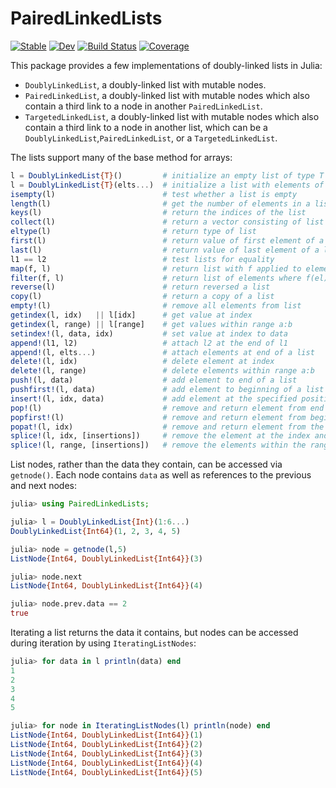 # PairedLinkedLists

[![Stable](https://img.shields.io/badge/docs-stable-blue.svg)](https://tmcgrath325.github.io/PairedLinkedLists.jl/stable/)
[![Dev](https://img.shields.io/badge/docs-dev-blue.svg)](https://tmcgrath325.github.io/PairedLinkedLists.jl/dev/)
[![Build Status](https://github.com/tmcgrath325/PairedLinkedLists.jl/actions/workflows/CI.yml/badge.svg?branch=main)](https://github.com/tmcgrath325/PairedLinkedLists.jl/actions/workflows/CI.yml?query=branch%3Amain)
[![Coverage](https://codecov.io/gh/tmcgrath325/PairedLinkedLists.jl/branch/main/graph/badge.svg)](https://codecov.io/gh/tmcgrath325/PairedLinkedLists.jl)

This package provides a few implementations of doubly-linked lists in Julia:
- `DoublyLinkedList`, a doubly-linked list with mutable nodes.
- `PairedLinkedList`, a doubly-linked list with mutable nodes which also contain a third link to a node in another `PairedLinkedList`.
- `TargetedLinkedList`, a doubly-linked list with mutable nodes which also contain a third link to a node in another list, which can be a `DoublyLinkedList`,`PairedLinkedList`, or a `TargetedLinkedList`.

The lists support many of the base method for arrays:
```julia
l = DoublyLinkedList{T}()         # initialize an empty list of type T
l = DoublyLinkedList{T}(elts...)  # initialize a list with elements of type T
isempty(l)                        # test whether a list is empty
length(l)                         # get the number of elements in a list
keys(l)                           # return the indices of the list
collect(l)                        # return a vector consisting of list elements
eltype(l)                         # return type of list
first(l)                          # return value of first element of a list
last(l)                           # return value of last element of a list
l1 == l2                          # test lists for equality
map(f, l)                         # return list with f applied to elements
filter(f, l)                      # return list of elements where f(el) == true
reverse(l)                        # return reversed a list
copy(l)                           # return a copy of a list
empty!(l)                         # remove all elements from list
getindex(l, idx)   || l[idx]      # get value at index
getindex(l, range) || l[range]    # get values within range a:b
setindex!(l, data, idx)           # set value at index to data
append!(l1, l2)                   # attach l2 at the end of l1
append!(l, elts...)               # attach elements at end of a list
delete!(l, idx)                   # delete element at index
delete!(l, range)                 # delete elements within range a:b
push!(l, data)                    # add element to end of a list
pushfirst!(l, data)               # add element to beginning of a list
insert!(l, idx, data)             # add element at the specified position in a list
pop!(l)                           # remove and return element from end of a list
popfirst!(l)                      # remove and return element from beginning of a list
popat!(l, idx)                    # remove and return element from the specified index
splice!(l, idx, [insertions])     # remove the element at the index and splice in the inserted elements
splice!(l, range, [insertions])   # remove the elements within the range and splice in the inserted elements
```

List nodes, rather than the data they contain, can be accessed via `getnode()`. Each node contains `data` as well as references to the previous and next nodes:
```julia
julia> using PairedLinkedLists;

julia> l = DoublyLinkedList{Int}(1:6...)
DoublyLinkedList{Int64}(1, 2, 3, 4, 5)

julia> node = getnode(l,5)
ListNode{Int64, DoublyLinkedList{Int64}}(3)

julia> node.next
ListNode{Int64, DoublyLinkedList{Int64}}(4)

julia> node.prev.data == 2
true
```

Iterating a list returns the data it contains, but nodes can be accessed during iteration by using `IteratingListNodes`:
```julia
julia> for data in l println(data) end
1
2
3
4
5

julia> for node in IteratingListNodes(l) println(node) end
ListNode{Int64, DoublyLinkedList{Int64}}(1)
ListNode{Int64, DoublyLinkedList{Int64}}(2)
ListNode{Int64, DoublyLinkedList{Int64}}(3)
ListNode{Int64, DoublyLinkedList{Int64}}(4)
ListNode{Int64, DoublyLinkedList{Int64}}(5)
```
